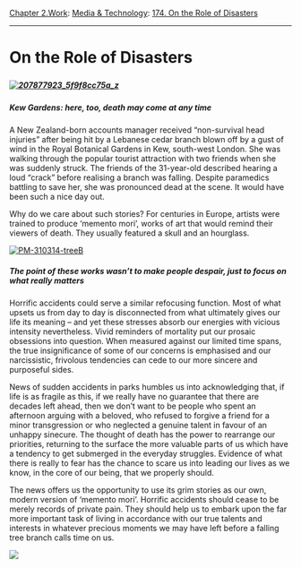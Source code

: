 [Chapter 2.Work](https://www.theschooloflife.com/thebookoflife/category/work/): [Media & Technology](https://www.theschooloflife.com/thebookoflife/category/work/media-and-technology/): [174. On the Role of Disasters](https://www.theschooloflife.com/thebookoflife/on-the-role-of-disasters/)

* * *

# On the Role of Disasters

##### 

##### [![207877923_5f9f8cc75a_z](https://www.theschooloflife.com/thebookoflife/wp-content/uploads/2014/11/207877923_5f9f8cc75a_z.jpg)](http://www.thebookoflife.org/wp-content/uploads/2014/11/207877923_5f9f8cc75a_z.jpg)

##### Kew Gardens: here, too, death may come at any time

A New Zealand-born accounts manager received “non-survival head injuries” after being hit by a Lebanese cedar branch blown off by a gust of wind in the Royal Botanical Gardens in Kew, south-west London. She was walking through the popular tourist attraction with two friends when she was suddenly struck. The friends of the 31-year-old described hearing a loud “crack” before realising a branch was falling. Despite paramedics battling to save her, she was pronounced dead at the scene. It would have been such a nice day out.

Why do we care about such stories? For centuries in Europe, artists were trained to produce ‘memento mori’, works of art that would remind their viewers of death. They usually featured a skull and an hourglass.

[![PM-310314-treeB](https://www.theschooloflife.com/thebookoflife/wp-content/uploads/2014/11/PM-310314-treeB1.jpg)](http://www.thebookoflife.org/wp-content/uploads/2014/11/PM-310314-treeB1.jpg)

##### The point of these works wasn’t to make people despair, just to focus on what really matters

Horrific accidents could serve a similar refocusing function. Most of what upsets us from day to day is disconnected from what ultimately gives our life its meaning – and yet these stresses absorb our energies with vicious intensity nevertheless. Vivid reminders of mortality put our prosaic obsessions into question. When measured against our limited time spans, the true insignificance of some of our concerns is emphasised and our narcissistic, frivolous tendencies can cede to our more sincere and purposeful sides.

News of sudden accidents in parks humbles us into acknowledging that, if life is as fragile as this, if we really have no guarantee that there are decades left ahead, then we don’t want to be people who spent an afternoon arguing with a beloved, who refused to forgive a friend for a minor transgression or who neglected a genuine talent in favour of an unhappy sinecure. The thought of death has the power to rearrange our priorities, returning to the surface the more valuable parts of us which have a tendency to get submerged in the everyday struggles. Evidence of what there is really to fear has the chance to scare us into leading our lives as we know, in the core of our being, that we properly should.

The news offers us the opportunity to use its grim stories as our own, modern version of ‘memento mori’. Horrific accidents should cease to be merely records of private pain. They should help us to embark upon the far more important task of living in accordance with our true talents and interests in whatever precious moments we may have left before a falling tree branch calls time on us.

[![](https://img.youtube.com/vi/9hru-MCygDQ/0.jpg)](//www.youtube.com/embed/9hru-MCygDQ '')
